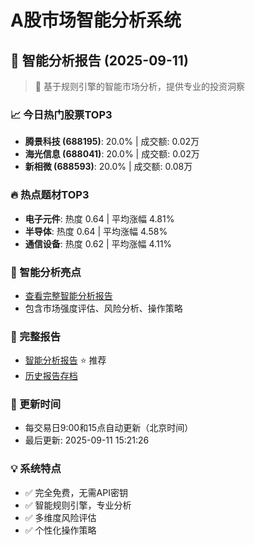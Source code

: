 # A股市场智能分析系统

## 🤖 智能分析报告 (2025-09-11)

> 🚀 基于规则引擎的智能市场分析，提供专业的投资洞察

### 📈 今日热门股票TOP3
- **腾景科技 (688195)**: 20.0% | 成交额: 0.02万
- **海光信息 (688041)**: 20.0% | 成交额: 0.02万
- **新相微 (688593)**: 20.0% | 成交额: 0.08万

### 🔥 热点题材TOP3
- **电子元件**: 热度 0.64 | 平均涨幅 4.81%
- **半导体**: 热度 0.64 | 平均涨幅 4.58%
- **通信设备**: 热度 0.62 | 平均涨幅 4.11%

### 🤖 智能分析亮点
- [查看完整智能分析报告](reports/enhanced_report_2025-09-11.md)
- 包含市场强度评估、风险分析、操作策略

### 📄 完整报告
- [智能分析报告](reports/enhanced_report_2025-09-11.md) ⭐ 推荐
- [历史报告存档](reports/)

### 🔄 更新时间
- 每交易日9:00和15点自动更新（北京时间）
- 最后更新: 2025-09-11 15:21:26

### 💡 系统特点
- ✅ 完全免费，无需API密钥
- ✅ 智能规则引擎，专业分析
- ✅ 多维度风险评估
- ✅ 个性化操作策略
